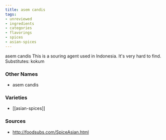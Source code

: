 ```yaml
---
title: asem candis
tags:
- unreviewed
- ingredients
- categories
- flavorings
- spices
- asian-spices
---
```

asem candis This is a souring agent used in Indonesia. It's very hard to find. Substitutes: kokum

### Other Names

* asem candis

### Varieties

* [[asian-spices]]

### Sources
* http://foodsubs.com/SpiceAsian.html
